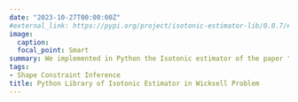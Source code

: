 ```yaml
---
date: "2023-10-27T00:00:00Z"
#external_link: https://pypi.org/project/isotonic-estimator-lib/0.0.7/#description
image:
  caption: 
  focal_point: Smart
summary: We implemented in Python the Isotonic estimator of the paper "Efficient Isotonic Estimation in Wicksell Problem". We created a dedicated library that can be installed by any Python user willing to deploy this estimator. In the library is contained also a tester where the user can test the estimator choosing from a set of hidden distribution functions F of the radii distribution.
tags:
- Shape Constraint Inference
title: Python Library of Isotonic Estimator in Wicksell Problem
---
```


